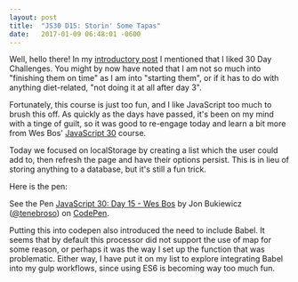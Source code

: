 ```yaml
---
layout: post
title:  "JS30 D15: Storin' Some Tapas"
date:   2017-01-09 06:48:01 -0600
---
```


Well, hello there! In my [introductory post](https://jon.bukiewi.cz/intro/2016/12/11/title-tbd.html) I mentioned that I liked 30 Day Challenges. You might by now have noted that I am not so much into "finishing them on time" as I am into "starting them", or if it has to do with anything diet-related, "not doing it at all after day 3". 

Fortunately, this course is just too fun, and I like JavaScript too much to brush this off. As quickly as the days have passed, it's been on my mind with a tinge of guilt, so it was good to re-engage today and learn a bit more from Wes Bos' [JavaScript 30](https://javascript30.com) course.

Today we focused on localStorage by creating a list which the user could add to, then refresh the page and have their options persist. This is in lieu of storing anything to a database, but it's still a fun trick. 

Here is the pen:

<p data-height="865" data-theme-id="0" data-slug-hash="BpomBz" data-default-tab="result" data-user="tenebroso" data-embed-version="2" data-pen-title="JavaScript 30: Day 15 - Wes Bos" class="codepen">See the Pen <a href="http://codepen.io/tenebroso/pen/BpomBz/">JavaScript 30: Day 15 - Wes Bos</a> by Jon Bukiewicz (<a href="http://codepen.io/tenebroso">@tenebroso</a>) on <a href="http://codepen.io">CodePen</a>.</p>
<script async src="https://production-assets.codepen.io/assets/embed/ei.js"></script>

Putting this into codepen also introduced the need to include Babel. It seems that by default this processor did not support the use of map for some reason, or perhaps it was the way I set up the function that was problematic. Either way, I have put it on my list to explore integrating Babel into my gulp workflows, since using ES6 is becoming way too much fun.